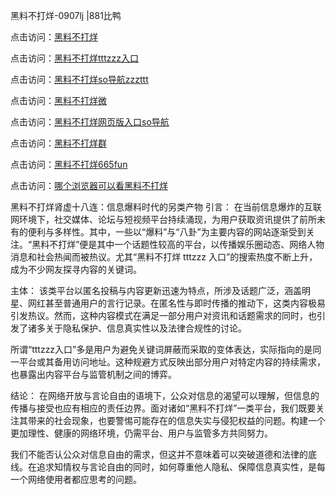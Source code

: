 黑料不打烊-0907lj |881比鸭

点击访问：<a href="https://heiliaolvzlu3.pages.dev">黑料不打烊</a>

点击访问：<a href="https://heiliaoyvnrda.pages.dev">黑料不打烊tttzzz入口</a>

点击访问：<a href="https://heiliaox6jgh3.pages.dev">黑料不打烊so导航zzzttt</a>

点击访问：<a href="https://heiliao5s28gk.pages.dev">黑料不打烊微</a>

点击访问：<a href="https://heiliaoxrq8i9.pages.dev">黑料不打烊网页版入口so导航</a>

点击访问：<a href="https://heiliao9wsbg3.pages.dev">黑料不打烊群</a>

点击访问：<a href="https://heiliaoryrhyu.pages.dev">黑料不打烊665fun</a>

点击访问：<a href="https://heiliaox6jgh3.pages.dev">哪个浏览器可以看黑料不打烊</a>

黑料不打烊肾虚十八连：信息爆料时代的另类产物
引言：
在当前信息爆炸的互联网环境下，社交媒体、论坛与短视频平台持续涌现，为用户获取资讯提供了前所未有的便利与多样性。其中，一些以“爆料”与“八卦”为主要内容的网站逐渐受到关注。“黑料不打烊”便是其中一个话题性较高的平台，以传播娱乐圈动态、网络人物消息和社会热闻而被热议。尤其“黑料不打烊 tttzzz 入口”的搜索热度不断上升，成为不少网友探寻内容的关键词。

主体：
该类平台以匿名投稿与内容更新迅速为特点，所涉及话题广泛，涵盖明星、网红甚至普通用户的言行记录。在匿名性与即时传播的推动下，这类内容极易引发热议。然而，这种内容模式在满足一部分用户对资讯和话题需求的同时，也引发了诸多关于隐私保护、信息真实性以及法律合规性的讨论。

所谓“tttzzz入口”多是用户为避免关键词屏蔽而采取的变体表达，实际指向的是同一平台或其备用访问地址。这种规避方式反映出部分用户对特定内容的持续需求，也暴露出内容平台与监管机制之间的博弈。

结论：
在网络开放与言论自由的语境下，公众对信息的渴望可以理解，但信息的传播与接受也应有相应的责任边界。面对诸如“黑料不打烊”一类平台，我们既要关注其带来的社会现象，也要警惕可能存在的信息失实与侵犯权益的问题。构建一个更加理性、健康的网络环境，仍需平台、用户与监管多方共同努力。

我们不能否认公众对信息自由的需求，但这并不意味着可以突破道德和法律的底线。在追求知情权与言论自由的同时，如何尊重他人隐私、保障信息真实性，是每一个网络使用者都应思考的问题。

